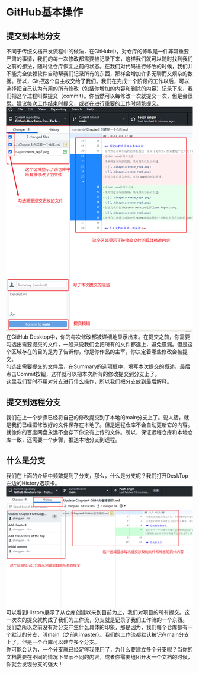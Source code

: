 # GitHub基本操作
## 提交到本地分支
不同于传统文档开发流程中的做法，在GitHub中，对仓库的修改是一件非常重要严肃的事情，我们的每一次修改都需要被记录下来，这样我们就可以随时找到我们之前的想法，随时让仓库恢复之前的状态。在我们对代码进行修改的时候，我们并不能完全依赖软件自动帮我们记录所有的东西，那样会增加许多无聊而又烦杂的数据。所以，Git把这个自主权交给了我们。我们在完成一个阶段的工作以后，可以选择把自己认为有用的所有修改（包括你增加的内容和删除的内容）记录下来，我们把这个过程叫做提交（commit）。你当然可以每修改一次就提交一次，但是会很累。建议每次工作结束时提交，或者在进行重要的工作时频繁提交。   
![](../images/Modify2.png)  
在GitHub Desktop中，你的每次修改都被详细地显示出来。在提交之前，你需要勾选出需要提交的文件，一般来说我们会把所有的文件都选上，避免遗漏。但是这个区域存在的目的是为了告诉你，你是你作品的主宰，你决定着哪些修改会被提交。  
勾选出需要提交的文件后，在Summary的选项框中，填写本次提交的概述，最后点击Commit按钮，这样就可以把本次所有的修改提交到分支上了。  
这里我们暂时不用对分支进行什么操作，所以我们把分支放到最后解释。  
## 提交到远程分支
我们在上一个步骤已经将自己的修改提交到了本地的main分支上了。说人话，就是我们已经把修改好的文件保存在本地了。但是远程仓库不会自动更新它的内容。就像你的百度网盘永远不会存下你没有上传的文件。所以，保证远程仓库和本地仓库一致，还需要一个步骤，推送本地分支到远程。

## 什么是分支
我们在上面的介绍中频繁提到了分支，那么，什么是分支呢？我们打开DeskTop左边的History选项卡。  
![](../images/Modify4.png) 
可以看到History展示了从仓库创建以来到目前为止，我们对项目的所有提交。这一次次的提交就构成了我们的工作流，分支就是记录了我们工作流的一个东西。  
我们之所以之前没有对分支产生什么具体的印象，那是因为，我们每个仓库都有一个默认的分支，叫main（之前叫master）。我们的工作流都默认被记在main分支上了。但是一个仓库可以建立多个分支。  
你可能会认为，一个分支就已经足够我使用了，为什么要建立多个分支呢？当你的文档需要在不同的情况下显示不同的内容，或者你需要组团开发一个文档的时候，你就会发现分支的强大！